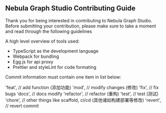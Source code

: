 ## Nebula Graph Studio Contributing Guide
Thank you for being interested in contributing to Nebula Graph Studio. Before submitting your contribution, please make sure to take a moment and read through the following guidelines

A high level overview of tools used:

- TypeScript as the development language
- Webpack for bundling
- Egg.js for api proxy
- Prettier and styleLint for code formating

Commit information must contain one item in list below:

'feat', // add function (添加功能)
'mod', // modify changes (修改)
'fix', // fix bugs
'docs', // docs modify
'refactor', // refactor (重构)
'test', // test (测试)
'chore', // other things like scaffold, ci/cd (其他诸如构建部署等修改)
'revert', // revert commit